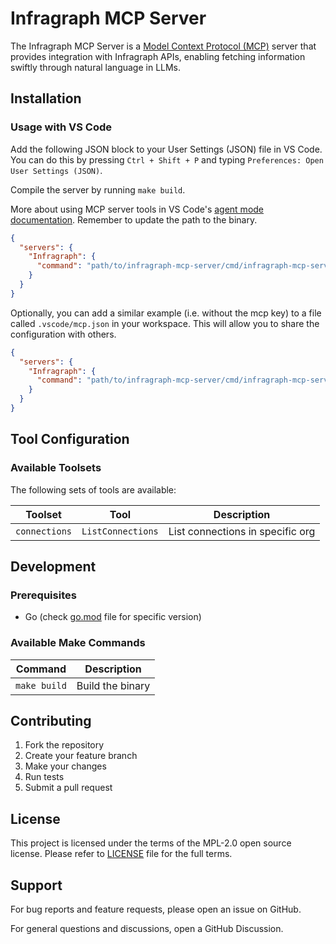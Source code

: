 # Infragraph MCP Server

The Infragraph MCP Server is a [Model Context Protocol (MCP)](https://modelcontextprotocol.io/introduction)
server that provides integration with Infragraph APIs, enabling fetching information swiftly
through natural language in LLMs.

## Installation

### Usage with VS Code

Add the following JSON block to your User Settings (JSON) file in VS Code. You can do this by pressing `Ctrl + Shift + P` and typing `Preferences: Open User Settings (JSON)`. 

Compile the server by running `make build`.

More about using MCP server tools in VS Code's [agent mode documentation](https://code.visualstudio.com/docs/copilot/chat/mcp-servers).
Remember to update the path to the binary.

```json
{
  "servers": {
    "Infragraph": {
      "command": "path/to/infragraph-mcp-server/cmd/infragraph-mcp-server"
    }
  }
}
```

Optionally, you can add a similar example (i.e. without the mcp key) to a file called `.vscode/mcp.json` in your workspace. This will allow you to share the configuration with others.

```json
{
  "servers": {
    "Infragraph": {
      "command": "path/to/infragraph-mcp-server/cmd/infragraph-mcp-server"
    }
  }
}
```

## Tool Configuration

### Available Toolsets

The following sets of tools are available:

| Toolset | Tool | Description |
|---------|------|-------------|
| `connections` | `ListConnections` | List connections in specific org |

## Development

### Prerequisites
- Go (check [go.mod](./go.mod) file for specific version)

### Available Make Commands

| Command | Description |
|---------|-------------|
| `make build` | Build the binary |

## Contributing

1. Fork the repository
2. Create your feature branch
3. Make your changes
4. Run tests
5. Submit a pull request

## License

This project is licensed under the terms of the MPL-2.0 open source license. Please refer to [LICENSE](./LICENSE) file for the full terms.

## Support

For bug reports and feature requests, please open an issue on GitHub.

For general questions and discussions, open a GitHub Discussion.